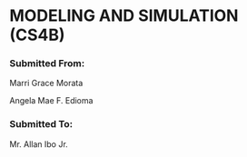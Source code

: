 # MODELING AND SIMULATION (CS4B)

### Submitted From:

Marri Grace Morata

Angela Mae F. Edioma

### Submitted To:

Mr. Allan Ibo Jr.
